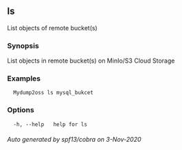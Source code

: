 ## ls

List objects of remote bucket(s)

### Synopsis

List objects in remote bucket(s) on MinIo/S3 Cloud Storage

### Examples

```
  Mydump2oss ls mysql_bukcet
```

### Options

```
  -h, --help   help for ls
```

###### Auto generated by spf13/cobra on 3-Nov-2020
